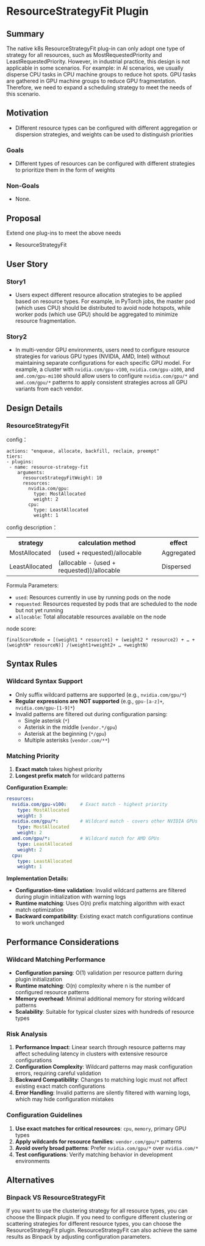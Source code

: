 # ResourceStrategyFit Plugin

## Summary

The native k8s ResourceStrategyFit plug-in can only adopt one type of strategy for all resources, such as MostRequestedPriority and LeastRequestedPriority. However, in industrial practice, this design is not applicable in some scenarios. For example: in AI scenarios, we usually disperse CPU tasks in CPU machine groups to reduce hot spots. GPU tasks are gathered in GPU machine groups to reduce GPU fragmentation. Therefore, we need to expand a scheduling strategy to meet the needs of this scenario.

## Motivation

- Different resource types can be configured with different aggregation or dispersion strategies, and weights can be used to distinguish priorities

### Goals

- Different types of resources can be configured with different strategies to prioritize them in the form of weights

### Non-Goals

- None.

## Proposal

Extend one plug-ins to meet the above needs

- ResourceStrategyFit

## User Story

### Story1
- Users expect different resource allocation strategies to be applied based on resource types. For example, in PyTorch jobs, the master pod (which uses CPU) should be distributed to avoid node hotspots, while worker pods (which use GPU) should be aggregated to minimize resource fragmentation.

### Story2
- In multi-vendor GPU environments, users need to configure resource strategies for various GPU types (NVIDIA, AMD, Intel) without maintaining separate configurations for each specific GPU model. For example, a cluster with `nvidia.com/gpu-v100`, `nvidia.com/gpu-a100`, and `amd.com/gpu-mi100` should allow users to configure `nvidia.com/gpu/*` and `amd.com/gpu/*` patterns to apply consistent strategies across all GPU variants from each vendor.

## Design Details

### ResourceStrategyFit

config：
```
actions: "enqueue, allocate, backfill, reclaim, preempt"
tiers:
- plugins:
 - name: resource-strategy-fit
    arguments:
      resourceStrategyFitWeight: 10
      resources:
        nvidia.com/gpu:
          type: MostAllocated
          weight: 2
        cpu:
          type: LeastAllocated
          weight: 1
```
config description：

<table>
	<tr>
	    <th>strategy</th>
	    <th>calculation method</th>
	    <th>effect</th>  
	</tr>
	<tr>
	    <td>MostAllocated</td>
	    <td>(used + requested)/allocable</td>
	    <td>Aggregated</td>
	</tr>
	<tr>
	    <td>LeastAllocated</td>
	    <td>(allocable - (used + requested))/allocable</td>
	    <td>Dispersed</td>
	</tr>
</table>

Formula Parameters:
- `used`: Resources currently in use by running pods on the node
- `requested`: Resources requested by pods that are scheduled to the node but not yet running
- `allocable`: Total allocatable resources available on the node

node score:
```
finalScoreNode = [(weight1 * resource1) + (weight2 * resource2) + … + (weightN* resourceN)] /(weight1+weight2+ … +weightN)
```

## Syntax Rules
### Wildcard Syntax Support
- Only suffix wildcard patterns are supported (e.g., `nvidia.com/gpu/*`)
- **Regular expressions are NOT supported** (e.g., `gpu-[a-z]+`, `nvidia.com/gpu-[1-9]*`)
- Invalid patterns are filtered out during configuration parsing:
    - Single asterisk (`*`)
    - Asterisk in the middle (`vendor.*/gpu`)
    - Asterisk at the beginning (`*/gpu`)
    - Multiple asterisks (`vendor.com/**`)

### Matching Priority
1. **Exact match** takes highest priority
2. **Longest prefix match** for wildcard patterns

**Configuration Example:**
```yaml
resources:
  nvidia.com/gpu-v100:     # Exact match - highest priority
    type: MostAllocated
    weight: 3
  nvidia.com/gpu/*:        # Wildcard match - covers other NVIDIA GPUs
    type: MostAllocated
    weight: 2
  amd.com/gpu/*:           # Wildcard match for AMD GPUs
    type: LeastAllocated
    weight: 2
  cpu:
    type: LeastAllocated
    weight: 1
```

**Implementation Details:**
- **Configuration-time validation**: Invalid wildcard patterns are filtered during plugin initialization with warning logs
- **Runtime matching**: Uses O(n) prefix matching algorithm with exact match optimization
- **Backward compatibility**: Existing exact match configurations continue to work unchanged

## Performance Considerations

### Wildcard Matching Performance
- **Configuration parsing**: O(1) validation per resource pattern during plugin initialization
- **Runtime matching**: O(n) complexity where n is the number of configured resource patterns
- **Memory overhead**: Minimal additional memory for storing wildcard patterns
- **Scalability**: Suitable for typical cluster sizes with hundreds of resource types

### Risk Analysis
1. **Performance Impact**: Linear search through resource patterns may affect scheduling latency in clusters with extensive resource configurations
2. **Configuration Complexity**: Wildcard patterns may mask configuration errors, requiring careful validation
3. **Backward Compatibility**: Changes to matching logic must not affect existing exact match configurations
4. **Error Handling**: Invalid patterns are silently filtered with warning logs, which may hide configuration mistakes

### Configuration Guidelines
1. **Use exact matches for critical resources**: `cpu`, `memory`, primary GPU types
2. **Apply wildcards for resource families**: `vendor.com/gpu/*` patterns
3. **Avoid overly broad patterns**: Prefer `nvidia.com/gpu/*` over `nvidia.com/*`
4. **Test configurations**: Verify matching behavior in development environments

## Alternatives

### Binpack VS ResourceStrategyFit
If you want to use the clustering strategy for all resource types, you can choose the Binpack plugin. If you need to configure different clustering or scattering strategies for different resource types, you can choose the ResourceStrategyFit plugin. ResourceStrategyFit can also achieve the same results as Binpack by adjusting configuration parameters.
